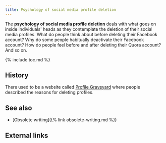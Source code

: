 ```yaml
---
title: Psychology of social media profile deletion
---
```


The **psychology of social media profile deletion** deals with what
goes on inside individuals' heads as they contemplate the deletion of
their social media profiles. What do people think about before
deleting their Facebook account? Why do some people habitually
deactivate their Facebook account? How do people feel before and after
deleting their Quora account? And so on.

{% include toc.md %}

## History

There used to be a website called [Profile
Graveyard](http://www.talentzoo.com/digital-pivot/blog_news.php?articleID=12424)
where people described the reasons for deleting profiles.

## See also

- [Obsolete writing]({% link obsolete-writing.md %})

## External links
